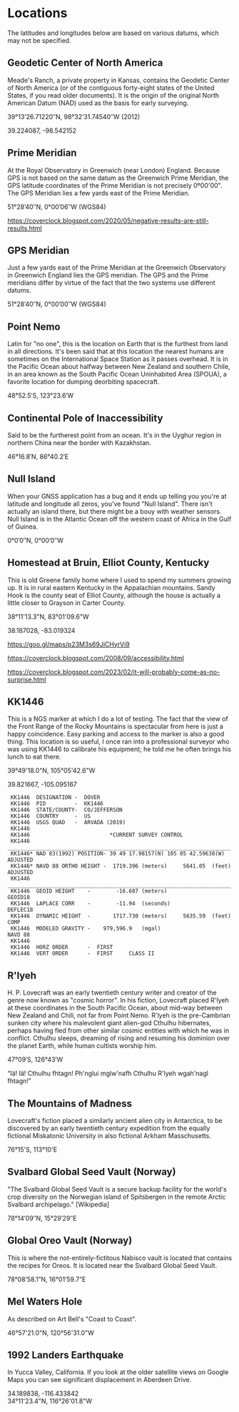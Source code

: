 # Locations

The latitudes and longitudes below are based on various datums, which
may not be specified.

## Geodetic Center of North America

Meade's Ranch, a private property in Kansas, contains the Geodetic Center
of North America (or of the contiguous forty-eight states of the United
States, if you read older documents). It is the origin of the original
North American Datum (NAD) used as the basis for early surveying.

39°13’26.71220″N, 98°32’31.74540″W (2012)

39.224087, -98.542152

## Prime Meridian

At the Royal Observatory in Greenwich (near London) England. Because
GPS is not based on the same datum as the Greenwich Prime Meridian,
the GPS latitude coordinates of the Prime Meridian is not precisely
0º00'00". The GPS Meridian lies a few yards east of the Prime
Meridian.

51°28’40″N, 0°00’06″W (WGS84)

<https://coverclock.blogspot.com/2020/05/negative-results-are-still-results.html>

## GPS Meridian

Just a few yards east of the Prime Meridian at the Greenwich Observatory
in Greenwich England lies the GPS meridian. The GPS and the Prime meridians
differ by virtue of the fact that the two systems use different datums.

51°28’40″N, 0°00’00″W (WGS84)

## Point Nemo

Latin for "no one", this is the location on Earth that is the furthest
from land in all directions. It's been said that at this location the
nearest humans are sometimes on the International Space Station as it
passes overhead. It is in the Pacific Ocean about halfway between New
Zealand and southern Chile, in an area known as the South Pacific
Ocean Uninhabited Area (SPOUA), a favorite location for dumping
deorbiting spacecraft.

48°52.5′S, 123°23.6′W

## Continental Pole of Inaccessibility

Said to be the furtherest point from an ocean. It's in the Uyghur region
in northern China near the border with Kazakhstan.

46°16.8′N, 86°40.2′E

## Null Island

When your GNSS application has a bug and it ends up telling you you're at
latitude and longitude all zeros, you've found "Null Island". There isn't
actually an island there, but there might be a bouy with weather sensors.
Null Island is in the Atlantic Ocean off the western coast of Africa in
the Gulf of Guinea.

0°0’0″N, 0°00’0″W

## Homestead at Bruin, Elliot County, Kentucky

This is old Greene family home where I used to spend my summers growing
up. It is in rural eastern Kentucky in the Appalachian mountains. Sandy
Hook is the county seat of Elliot County, although the house is actually
a little closer to Grayson in Carter County.

38°11'13.3"N, 83°01'09.6"W

38.187028, -83.019324

<https://goo.gl/maps/p23M3s69JiCHyrVi9>

<https://coverclock.blogspot.com/2008/09/accessibility.html>

<https://coverclock.blogspot.com/2023/02/it-will-probably-come-as-no-surprise.html>

## KK1446

This is a NGS marker at which I do a lot of testing. The fact that
the view of the Front Range of the Rocky Mountains is spectacular
from here is just a happy coincidence. Easy parking and access to
the marker is also a good thing. This location is so useful, I once
ran into a professional surveyor who was using KK1446 to calibrate his
equipment; he told me he often brings his lunch to eat there.

39°49'18.0"N, 105°05'42.6"W

39.821667, -105.095167

     KK1446  DESIGNATION -  DOVER
     KK1446  PID         -  KK1446
     KK1446  STATE/COUNTY-  CO/JEFFERSON
     KK1446  COUNTRY     -  US
     KK1446  USGS QUAD   -  ARVADA (2019)
     KK1446
     KK1446                         *CURRENT SURVEY CONTROL
     KK1446  ______________________________________________________________________
     KK1446* NAD 83(1992) POSITION- 39 49 17.98157(N) 105 05 42.59638(W)   ADJUSTED  
     KK1446* NAVD 88 ORTHO HEIGHT -  1719.396 (meters)     5641.05  (feet) ADJUSTED  
     KK1446  ______________________________________________________________________
     KK1446  GEOID HEIGHT    -        -16.687 (meters)                     GEOID18
     KK1446  LAPLACE CORR    -        -11.94  (seconds)                    DEFLEC18
     KK1446  DYNAMIC HEIGHT  -       1717.730 (meters)     5635.59  (feet) COMP
     KK1446  MODELED GRAVITY -    979,596.9   (mgal)                       NAVD 88
     KK1446
     KK1446  HORZ ORDER      -  FIRST
     KK1446  VERT ORDER      -  FIRST     CLASS II

## R'lyeh

H. P. Lovecraft was an early twentieth century writer and creator of the
genre now known as "cosmic horror". In his fiction, Lovecraft placed
R'lyeh at these coordinates in the South Pacific Ocean, about mid-way
between New Zealand and Chili, not far from Point Nemo. R'lyeh is the
pre-Cambrian sunken city where his malevolent giant alien-god Cthulhu
hibernates, perhaps having fled from other similar cosmic entities with
which he was in conflict. Cthulhu sleeps, dreaming of rising and resuming
his dominion over the planet Earth, while human cultists worship him.

47°09′S, 126°43′W

“Iä! Iä! Cthulhu fhtagn! Ph'nglui mglw'nafh Cthulhu R'lyeh wgah'nagl fhtagn!”

## The Mountains of Madness

Lovecraft's fiction placed a similarly ancient alien city in Antarctica,
to be discovered by an early twentieth century expedition from the equally
fictional Miskatonic University in also fictional Arkham Masschusetts.

76°15'S, 113°10'E

## Svalbard Global Seed Vault (Norway)

"The Svalbard Global Seed Vault is a secure backup facility for the
world's crop diversity on the Norwegian island of Spitsbergen in the
remote Arctic Svalbard archipelago." \[Wikipedia\]

78°14′09″N, 15°29′29″E

## Global Oreo Vault (Norway)

This is where the not-entirely-fictitous Nabisco vault is located that
contains the recipes for Oreos. It is located near the Svalbard Global
Seed Vault.

78°08’58.1”N, 16°01’59.7”E

## Mel Waters Hole

As described on Art Bell's "Coast to Coast".

46°57'21.0"N, 120°56'31.0"W

## 1992 Landers Earthquake

In Yucca Valley, California. If you look at the older satellite views on Google Maps you can see significant displacement in Aberdeen Drive.

34.189838, -116.433842    
34°11'23.4"N, 116°26'01.8"W    
